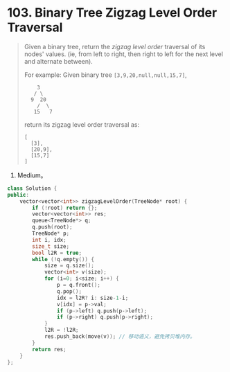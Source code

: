 # 103. Binary Tree Zigzag Level Order Traversal

> Given a binary tree, return the *zigzag level order* traversal of its nodes' values. (ie, from left to right, then right to left for the next level and alternate between).
>
> For example:
> Given binary tree `[3,9,20,null,null,15,7]`,
>
> ```
>     3
>    / \
>   9  20
>     /  \
>    15   7
> ```
>
> 
>
> return its zigzag level order traversal as:
>
> ```
> [
>   [3],
>   [20,9],
>   [15,7]
> ]
> ```

1. Medium。

```cpp
class Solution {
public:
    vector<vector<int>> zigzagLevelOrder(TreeNode* root) {
        if (!root) return {};
        vector<vector<int>> res;
        queue<TreeNode*> q;
        q.push(root);
        TreeNode* p;
        int i, idx;
        size_t size;
        bool l2R = true;
        while (!q.empty()) {
            size = q.size();
            vector<int> v(size);
            for (i=0; i<size; i++) {
                p = q.front();
                q.pop();
                idx = l2R? i: size-1-i;
                v[idx] = p->val;
                if (p->left) q.push(p->left);
                if (p->right) q.push(p->right);
            }
            l2R = !l2R;
            res.push_back(move(v)); // 移动语义，避免拷贝堆内存。
        }
        return res;
    }
};
```


